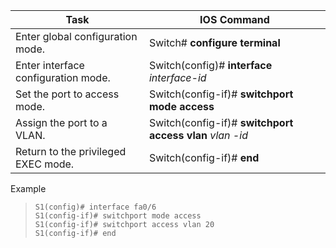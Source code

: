 | **Task** | **IOS Command** | 
| --- | --- |
| Enter global configuration mode. | Switch# **configure terminal**|
| Enter interface configuration mode. | Switch(config)# **interface** _interface-id_ | 
| Set the port to access mode. | Switch(config-if)# **switchport mode access** | 
| Assign the port to a VLAN. | Switch(config-if)# **switchport access vlan** _vlan -id_ |
| Return to the privileged EXEC mode. | Switch(config-if)# **end** | 

Example
>```S1# configure terminal
>S1(config)# interface fa0/6
>S1(config-if)# switchport mode access
>S1(config-if)# switchport access vlan 20
>S1(config-if)# end